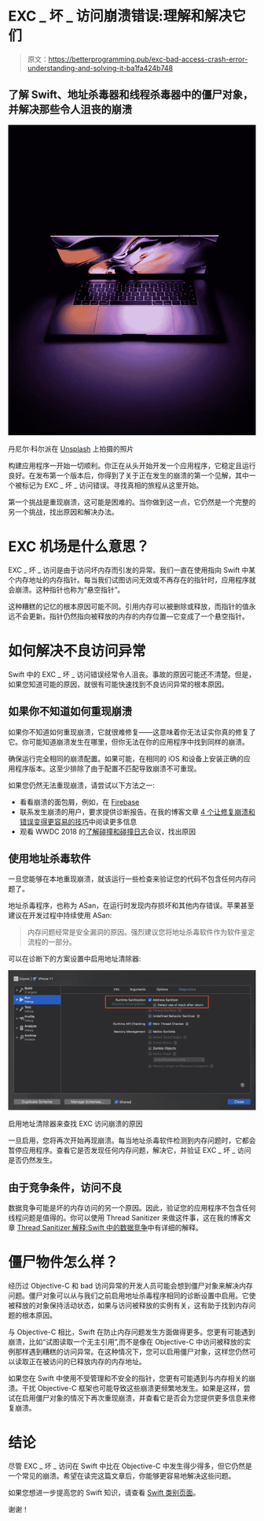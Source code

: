 # EXC _ 坏 _ 访问崩溃错误:理解和解决它们

> 原文：<https://betterprogramming.pub/exc-bad-access-crash-error-understanding-and-solving-it-ba1fa424b748>

## 了解 Swift、地址杀毒器和线程杀毒器中的僵尸对象，并解决那些令人沮丧的崩溃

![](img/b92922fd5d00dc2abfb20c5d8b4d76be.png)

丹尼尔·科尔派在 [Unsplash](https://unsplash.com/s/photos/mac?utm_source=unsplash&utm_medium=referral&utm_content=creditCopyText) 上拍摄的照片

构建应用程序一开始一切顺利。你正在从头开始开发一个应用程序，它稳定且运行良好。在发布第一个版本后，你得到了关于正在发生的崩溃的第一个见解，其中一个被标记为 EXC _ 坏 _ 访问错误。寻找真相的旅程从这里开始。

第一个挑战是重现崩溃，这可能是困难的。当你做到这一点，它仍然是一个完整的另一个挑战，找出原因和解决办法。

# EXC 机场是什么意思？

EXC _ 坏 _ 访问是由于访问坏内存而引发的异常。我们一直在使用指向 Swift 中某个内存地址的内存指针。每当我们试图访问无效或不再存在的指针时，应用程序就会崩溃。这种指针也称为“悬空指针”。

这种糟糕的记忆的根本原因可能不同。引用内存可以被删除或释放，而指针的值永远不会更新。指针仍然指向被释放的内存的内存位置—它变成了一个悬空指针。

# 如何解决不良访问异常

Swift 中的 EXC _ 坏 _ 访问错误经常令人沮丧。事故的原因可能还不清楚。但是，如果您知道可能的原因，就很有可能快速找到不良访问异常的根本原因。

## 如果你不知道如何重现崩溃

如果你不知道如何重现崩溃，它就很难修复——这意味着你无法证实你真的修复了它。你可能知道崩溃发生在哪里，但你无法在你的应用程序中找到同样的崩溃。

确保运行完全相同的崩溃配置。如果可能，在相同的 iOS 和设备上安装正确的应用程序版本。这至少排除了由于配置不匹配导致崩溃不可重现。

如果您仍然无法重现崩溃，请尝试以下方法之一:

*   看看崩溃的面包屑，例如，在 [Firebase](https://www.avanderlee.com/workflow/firebase-crashlytics-breadcrumbs/)
*   联系发生崩溃的用户，要求提供诊断报告。在我的博客文章 [4 个让修复崩溃和错误变得更容易的技巧](https://www.avanderlee.com/workflow/fixing-crashes-bugs/)中阅读更多信息
*   观看 WWDC 2018 的[了解碰撞和碰撞日志](https://developer.apple.com/videos/play/wwdc2018/414/)会议，找出原因

## 使用地址杀毒软件

一旦您能够在本地重现崩溃，就该运行一些检查来验证您的代码不包含任何内存问题了。

地址杀毒程序，也称为 ASan，在运行时发现内存损坏和其他内存错误。苹果甚至建议在开发过程中持续使用 ASan:

> 内存问题经常是安全漏洞的原因。强烈建议您将地址杀毒软件作为软件鉴定流程的一部分。

可以在诊断下的方案设置中启用地址清除器:

![](img/3e880d55cbbe2f6d6c117d747809954a.png)

启用地址清除器来查找 EXC 访问崩溃的原因

一旦启用，您将再次开始再现崩溃。每当地址杀毒软件检测到内存问题时，它都会暂停应用程序。查看它是否发现任何内存问题，解决它，并验证 EXC _ 坏 _ 访问是否仍然发生。

## 由于竞争条件，访问不良

数据竞争可能是坏的内存访问的另一个原因。因此，验证您的应用程序不包含任何线程问题是值得的。你可以使用 Thread Sanitizer 来做这件事，这在我的博客文章 [Thread Sanitizer 解释:Swift 中的数据竞争](https://www.avanderlee.com/swift/thread-sanitizer-data-races/)中有详细的解释。

# 僵尸物件怎么样？

经历过 Objective-C 和 bad 访问异常的开发人员可能会想到僵尸对象来解决内存问题。僵尸对象可以从与我们之前启用地址杀毒程序相同的诊断设置中启用。它使被释放的对象保持活动状态，如果与访问被释放的实例有关，这有助于找到内存问题的根本原因。

与 Objective-C 相比，Swift 在防止内存问题发生方面做得更多。您更有可能遇到崩溃，比如“试图读取一个无主引用”,而不是像在 Objective-C 中访问被释放的实例那样遇到糟糕的访问异常。在这种情况下，您可以启用僵尸对象，这样您仍然可以读取正在被访问的已释放内存的内存地址。

如果您在 Swift 中使用不受管理和不安全的指针，您更有可能遇到与内存相关的崩溃。干扰 Objective-C 框架也可能导致这些崩溃更频繁地发生。如果是这样，尝试在启用僵尸对象的情况下再次重现崩溃，并查看它是否会为您提供更多信息来修复崩溃。

# 结论

尽管 EXC _ 坏 _ 访问在 Swift 中比在 Objective-C 中发生得少得多，但它仍然是一个常见的崩溃。希望在读完这篇文章后，你能够更容易地解决这些问题。

如果您想进一步提高您的 Swift 知识，请查看 [Swift 类别页面](https://www.avanderlee.com/category/swift/)。

谢谢！